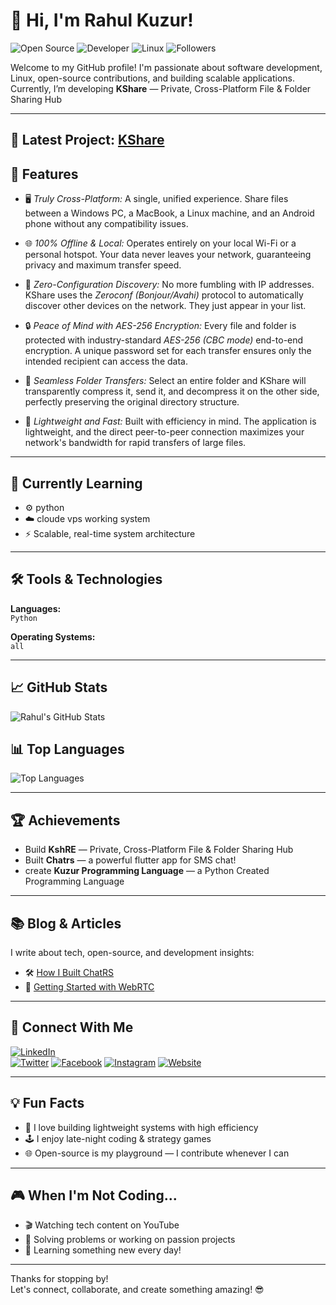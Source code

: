 # 👋 Hi, I'm Rahul Kuzur!

![Open Source](https://img.shields.io/badge/Open%20Source-Enthusiast-brightgreen?style=flat-square)
![Developer](https://img.shields.io/badge/Developer-%F0%9F%91%8B-blue?style=flat-square)
![Linux](https://img.shields.io/badge/Linux-Debian%20%7C%20Ubuntu-red?style=flat-square)
![Followers](https://img.shields.io/github/followers/rahulkuzur?label=Follow&style=social)

Welcome to my GitHub profile! I'm passionate about software development, Linux, open-source contributions, and building scalable applications.  
Currently, I’m developing **KShare** — Private, Cross-Platform File & Folder Sharing Hub

---

## 🚀 Latest Project: [KShare](https://github.com/rahulkuzur3/kuzur-Programming-Language)

## 🚀 Features


*   🖥 *Truly Cross-Platform:* A single, unified experience. Share files between a Windows PC, a MacBook, a Linux machine, and an Android phone without any compatibility issues.

*   🌐 *100% Offline & Local:* Operates entirely on your local Wi-Fi or a personal hotspot. Your data never leaves your network, guaranteeing privacy and maximum transfer speed.

*   🔮 *Zero-Configuration Discovery:* No more fumbling with IP addresses. KShare uses the *Zeroconf (Bonjour/Avahi)* protocol to automatically discover other devices on the network. They just appear in your list.

*   🔒 *Peace of Mind with AES-256 Encryption:* Every file and folder is protected with industry-standard *AES-256 (CBC mode)* end-to-end encryption. A unique password set for each transfer ensures only the intended recipient can access the data.

*   📂 *Seamless Folder Transfers:* Select an entire folder and KShare will transparently compress it, send it, and decompress it on the other side, perfectly preserving the original directory structure.

*   🚀 *Lightweight and Fast:* Built with efficiency in mind. The application is lightweight, and the direct peer-to-peer connection maximizes your network's bandwidth for rapid transfers of large files.

---

## 🌱 Currently Learning

- ⚙️ python  
- ☁️ cloude vps working system
- ⚡ Scalable, real-time system architecture

---

## 🛠️ Tools & Technologies

**Languages:**  
`Python` 

**Operating Systems:**  
`all`

---

## 📈 GitHub Stats

![Rahul's GitHub Stats](https://github-readme-stats.vercel.app/api?username=rahulkuzur&show_icons=true&hide_title=true&hide_border=true&count_private=true&hide=prs&theme=radical)

## 📊 Top Languages

![Top Languages](https://github-readme-stats.vercel.app/api/top-langs/?username=rahulkuzur&layout=compact&theme=radical)

---

## 🏆 Achievements

- Build  **KshRE** — Private, Cross-Platform File & Folder Sharing Hub
- Built **Chatrs** — a powerful flutter app for SMS chat!  
- create  **Kuzur Programming Language** — a Python Created Programming Language

---

## 📚 Blog & Articles

I write about tech, open-source, and development insights:

- 🛠️ [How I Built ChatRS](https://medium.com/@rahulkuzur)  
- 📡 [Getting Started with WebRTC](https://medium.com/@rahulkuzur)

---

## 📣 Connect With Me

[![LinkedIn](https://img.shields.io/badge/LinkedIn-Connect-blue?logo=linkedin&style=flat-square)](https://www.linkedin.com/in/rahulkuzur/)  
[![Twitter](https://img.shields.io/badge/Twitter-Follow-blue?logo=twitter&style=flat-square)](https://twitter.com/rahulkuzur)
[![Facebook](https://img.shields.io/badge/Facebook-Follow-blue?logo=twitter&style=flat-square)](https://facebook.com/rahulkuzur01)
[![Instagram](https://img.shields.io/badge/Instagram-Follow-blue?logo=twitter&style=flat-square)](https://instagram.com/rahulkuzur3)
[![Website](https://img.shields.io/badge/Website-Follow-blue?logo=twitter&style=flat-square)](https://kuzur.xyz)

---

## 💡 Fun Facts

- 🧠 I love building lightweight systems with high efficiency  
- 🕹️ I enjoy late-night coding & strategy games  
- 🌐 Open-source is my playground — I contribute whenever I can

---

## 🎮 When I'm Not Coding...

- 🎬 Watching tech content on YouTube  
- 🧩 Solving problems or working on passion projects  
- 🌱 Learning something new every day!

---

Thanks for stopping by!  
Let's connect, collaborate, and create something amazing! 😎

